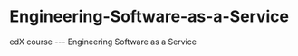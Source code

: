 Engineering-Software-as-a-Service
=================================

edX course --- Engineering Software as a Service
